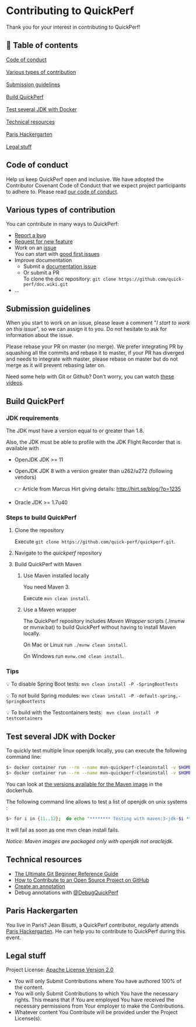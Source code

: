 # Contributing to QuickPerf 
Thank you for your interest in contributing to QuickPerf! <br>

## 🚩 Table of contents
[Code of conduct](#Code-of-conduct) <br><br>
[Various types of contribution](#Various-types-of-contribution) <br><br>
[Submission guidelines](#Submission-guidelines) <br><br>
[Build QuickPerf](#Build-QuickPerf) <br><br>
[Test several JDK with Docker](#Test-several-JDK-with-Docker) <br><br>
[Technical resources](#Technical-resources) <br><br>
[Paris Hackergarten](#Paris-Hackergarten)<br><br>
[Legal stuff](#Legal-stuff)

## Code of conduct
Help us keep QuickPerf open and inclusive. We have adopted the Contributor Covenant Code of Conduct that we expect project participants to adhere to. Please read [our code of conduct](./CODE_OF_CONDUCT.md).

##  Various types of contribution
You can contribute in many ways to QuickPerf:
* [Report a bug](https://github.com/quick-perf/quickperf/issues/new?assignees=&labels=bug&template=bug_report.md&title=)
* [Request for new feature](https://github.com/quick-perf/quickperf/issues/new?assignees=&labels=enhancement&template=feature_request.md&title=)
* Work on an [issue](https://github.com/quick-perf/quickperf/issues)<br>
 You can start with [good first issues](https://github.com/quick-perf/quickperf/labels/%3Athumbsup%3A%20good%20first%20issue)
* Improve documentation
  * Submit a [documentation issue](https://github.com/quick-perf/quickperf/issues/new?assignees=&labels=%3Aledger%3A+documentation&template=documentation-improvement.md&title=)
  * Or submit a PR <br>
  To clone the doc repository: ```git clone https://github.com/quick-perf/doc.wiki.git```
* ...

## Submission guidelines
When you start to work on an issue, please leave a comment "*I start to work on this issue*", so we can assign it to you. Do not hesitate to ask for information about the issue.

Please rebase your PR on master (no merge). We prefer integrating PR by squashing all the commits and rebase it to master, if your PR has diverged and needs to integrate with master, please rebase on master but do not merge as it will prevent rebasing later on.

Need some help with Git or Github? Don't worry, you can watch [these videos](https://egghead.io/courses/how-to-contribute-to-an-open-source-project-on-github).

## Build QuickPerf

### JDK requirements
The JDK must have a version equal to or greater than 1.8.

Also, the JDK must be able to profile with the JDK Flight Recorder that is available with 
* OpenJDK JDK >= 11
* OpenJDK JDK 8 with a version greater than u262/u272 (following vendors)

  👉 Article from Marcus Hirt giving details: http://hirt.se/blog/?p=1235
* Oracle JDK >= 1.7u40

### Steps to build QuickPerf
1) Clone the repository
 
   Execute ```git clone https://github.com/quick-perf/quickperf.git```.

2) Navigate to the *quickperf* repository

3) Build QuickPerf with Maven

    1. Use Maven installed locally
    
       You need Maven 3. 
       
       Execute ```mvn clean install```.
   
   2. Use a Maven wrapper
   
      The QuickPerf repository includes *Maven Wrapper* scripts (./mvnw or mvnw.bat) to build QuickPerf without having to install Maven locally.

      On Mac or Linux run ```./mvnw clean install```.

      On Windows run ```mvnw.cmd clean install```.
        
### Tips
  💡 To disable Spring Boot tests: ```mvn clean install -P -SpringBootTests```
  
  💡 To not build Spring modules: ```mvn clean install -P -default-spring,-SpringBootTests```
 
  💡 To build with the Testcontainers tests: ``` mvn clean install -P testcontainers```

## Test several JDK with Docker

To quickly test multiple linux openjdk locally, you can execute the following command line:

```bash
$> docker container run --rm --name mvn-quickperf-cleaninstall -v $HOME/.m2:/root/.m2 -v $(pwd):/usr/src/quickperf -w /usr/src/quickperf maven:3-jdk-11 mvn clean install
$> docker container run --rm --name mvn-quickperf-cleaninstall -v $HOME/.m2:/root/.m2 -v $(pwd):/usr/src/quickperf -w /usr/src/quickperf maven:3-jdk-12 mvn clean install
```

You can look at [the versions available for the Maven image](https://hub.docker.com/_/maven) in the dockerhub.

The following command line allows to test a list of openjdk on unix systems :

```bash
$> for i in {11..12};  do echo "******** Testing with maven:3-jdk-$i **********"; docker container run --rm --name mvn-quickperf-cleaninstall -v $HOME/.m2:/root/.m2 -v $(pwd):/usr/src/quickperf -w /usr/src/quickperf maven:3-jdk-$i mvn clean install; if [[ $? != 0 ]]; then break; fi; done
```

It will fail as soon as one mvn clean install fails.

_Notice: Maven images are packaged only with openjdk not oraclejdk._

## Technical resources
* [The Ultimate Git Beginner Reference Guide](https://mukulrathi.com/git-beginner-cheatsheet)
* [How to Contribute to an Open Source Project on GitHub](https://egghead.io/courses/how-to-contribute-to-an-open-source-project-on-github)
* [Create an annotation](https://github.com/quick-perf/doc/wiki/Create-an-annotation)
* Debug annotations with [@DebugQuickPerf](https://github.com/quick-perf/doc/wiki/Core-annotations#DebugQuickPerf)

## Paris Hackergarten
You live in Paris? Jean Bisutti, a QuickPerf contributor, regularly attends [Paris Hackergarten](https://www.meetup.com/fr-FR/Paris-Hackergarten/). He can help you to contribute to QuickPerf during this event.

## Legal stuff
Project License: [Apache License Version 2.0](https://www.apache.org/licenses/LICENSE-2.0)
- You will only Submit Contributions where You have authored 100% of the content.
- You will only Submit Contributions to which You have the necessary rights. This means that if You are employed You have received the necessary permissions from Your employer to make the Contributions.
- Whatever content You Contribute will be provided under the Project License(s).